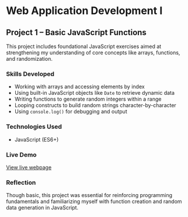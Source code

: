 # Web Application Development I

## Project 1 – Basic JavaScript Functions

This project includes foundational JavaScript exercises aimed at strengthening my understanding of core concepts like arrays, functions, and randomization.

### Skills Developed
- Working with arrays and accessing elements by index  
- Using built-in JavaScript objects like `Date` to retrieve dynamic data  
- Writing functions to generate random integers within a range  
- Looping constructs to build random strings character-by-character  
- Using `console.log()` for debugging and output

### Technologies Used
- JavaScript (ES6+)

### Live Demo
[View live webpage](https://uo-cit-drewlesh.github.io/CIS-110-FluencyWithInfoTech/Project2/)

### Reflection
Though basic, this project was essential for reinforcing programming fundamentals and familiarizing myself with function creation and random data generation in JavaScript.
